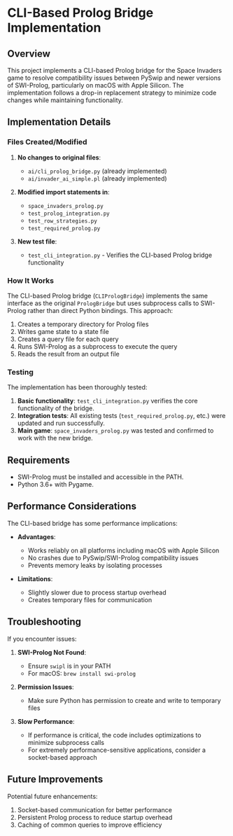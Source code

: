 # CLI-Based Prolog Bridge Implementation

## Overview

This project implements a CLI-based Prolog bridge for the Space Invaders game to resolve compatibility issues between PySwip and newer versions of SWI-Prolog, particularly on macOS with Apple Silicon. The implementation follows a drop-in replacement strategy to minimize code changes while maintaining functionality.

## Implementation Details

### Files Created/Modified

1. **No changes to original files**:
   - `ai/cli_prolog_bridge.py` (already implemented)
   - `ai/invader_ai_simple.pl` (already implemented)

2. **Modified import statements in**:
   - `space_invaders_prolog.py`
   - `test_prolog_integration.py`
   - `test_row_strategies.py`
   - `test_required_prolog.py`

3. **New test file**:
   - `test_cli_integration.py` - Verifies the CLI-based Prolog bridge functionality

### How It Works

The CLI-based Prolog bridge (`CLIPrologBridge`) implements the same interface as the original `PrologBridge` but uses subprocess calls to SWI-Prolog rather than direct Python bindings. This approach:

1. Creates a temporary directory for Prolog files
2. Writes game state to a state file
3. Creates a query file for each query
4. Runs SWI-Prolog as a subprocess to execute the query
5. Reads the result from an output file

### Testing

The implementation has been thoroughly tested:

1. **Basic functionality**: `test_cli_integration.py` verifies the core functionality of the bridge.
2. **Integration tests**: All existing tests (`test_required_prolog.py`, etc.) were updated and run successfully.
3. **Main game**: `space_invaders_prolog.py` was tested and confirmed to work with the new bridge.

## Requirements

- SWI-Prolog must be installed and accessible in the PATH.
- Python 3.6+ with Pygame.

## Performance Considerations

The CLI-based bridge has some performance implications:

- **Advantages**:
  - Works reliably on all platforms including macOS with Apple Silicon
  - No crashes due to PySwip/SWI-Prolog compatibility issues
  - Prevents memory leaks by isolating processes

- **Limitations**:
  - Slightly slower due to process startup overhead
  - Creates temporary files for communication

## Troubleshooting

If you encounter issues:

1. **SWI-Prolog Not Found**:
   - Ensure `swipl` is in your PATH
   - For macOS: `brew install swi-prolog`

2. **Permission Issues**:
   - Make sure Python has permission to create and write to temporary files

3. **Slow Performance**:
   - If performance is critical, the code includes optimizations to minimize subprocess calls
   - For extremely performance-sensitive applications, consider a socket-based approach

## Future Improvements

Potential future enhancements:

1. Socket-based communication for better performance
2. Persistent Prolog process to reduce startup overhead
3. Caching of common queries to improve efficiency 